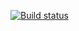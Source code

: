 [![Build status](https://ci.appveyor.com/api/projects/status/dfe1u6hwty6gmuh5?svg=true)](https://ci.appveyor.com/project/ApelsinkaLU/arraybuffer2)
